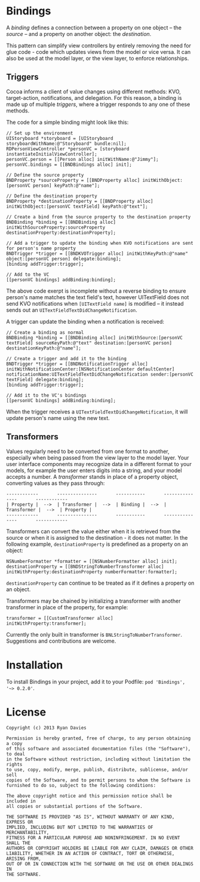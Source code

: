 Bindings
========

A _binding_ defines a connection between a property on one object – the _source_ – and a property on another object: the _destination_.

This pattern can simplify view controllers by entirely removing the need for glue code - code which updates views from the model or vice versa. It can also be used at the model layer, or the view layer, to enforce relationships.

Triggers
--------

Cocoa informs a client of value changes using different methods: KVO, target-action, notifications, and delegation. For this reason, a binding is made up of multiple _triggers_, where a trigger responds to any one of these methods.

The code for a simple binding might look like this:

    // Set up the environment
    UIStoryboard *storyboard = [UIStoryboard storyboardWithName:@"Storyboard" bundle:nil];
    RDPersonViewController *personVC = [storyboard instantiateInitialViewController];
    personVC.person = [[Person alloc] initWithName:@"Jimmy"];
    personVC.bindings = [[BNDBindings alloc] init];
    
    // Define the source property
    BNDProperty *sourceProperty = [[BNDProperty alloc] initWithObject:[personVC person] keyPath:@"name"];
    
    // Define the destination property
    BNDProperty *destinationProperty = [[BNDProperty alloc] initWithObject:[personVC textField] keyPath:@"text"];
    
    // Create a bind from the source property to the destination property
    BNDBinding *binding = [[BNDBinding alloc] initWithSourceProperty:sourceProperty destinationProperty:destinationProperty];
    
    // Add a trigger to update the binding when KVO notifications are sent for person's name property
    BNDTrigger *trigger = [[BNDKVOTrigger alloc] initWithKeyPath:@"name" object:[personVC person] delegate:binding];
    [binding addTrigger:trigger];
    
    // Add to the VC
    [[personVC bindings] addBinding:binding];

The above code exerpt is incomplete without a reverse binding to ensure person's name matches the text field's text, however UITextField does not send KVO notifications when `[UITextField name]` is modified – it instead sends out an `UITextFieldTextDidChangeNotification`.

A trigger can update the binding when a notification is received:

    // Create a binding as normal
    BNDBinding *binding = [[BNDBinding alloc] initWithSource:[personVC textField] sourceKeyPath:@"text" destination:[personVC person] destinationKeyPath:@"name"];

    // Create a trigger and add it to the binding
    BNDTrigger *trigger = [[BNDNotificationTrigger alloc] initWithNotificationCenter:[NSNotificationCenter defaultCenter] notificationName:UITextFieldTextDidChangeNotification sender:[personVC textField] delegate:binding];
    [binding addTrigger:trigger];

    // Add it to the VC's bindings
    [[personVC bindings] addBinding:binding];

When the trigger receives a `UITextFieldTextDidChangeNotification`, it will update person's name using the new text.

Transformers
------------

Values regularly need to be converted from one format to another, especially when being passed from the view layer to the model layer. Your user interface components may recognize data in a different format to your models, for example the user enters digits into a string, and your model accepts a number. A _transformer_ stands in place of a property object, converting values as they pass through:

    ------------       ---------------       -----------       ---------------       ------------
    | Property |  -->  | Transformer |  -->  | Binding |  -->  | Transformer |  -->  | Property |
    ------------       ---------------       -----------       ---------------       ------------

Transformers can convert the value either when it is retrieved from the source or when it is assigned to the destination - it does not matter. In the following example, `destinationProperty` is predefined as a property on an object:

    NSNumberFormatter *formatter = [[NSNumberFormatter alloc] init];
    destinationProperty = [[BNDStringToNumberTransformer alloc] initWithProperty:destinationProperty numberFormatter:formatter];

`destinationProperty` can continue to be treated as if it defines a property on an object.

Transformers may be chained by initializing a transformer with another transformer in place of the property, for example:

    transformer = [[CustomTransformer alloc] initWithProperty:transformer];

Currently the only built in transformer is `BNLStringToNumberTransformer`. Suggestions and contributions are welcome.

Installation
============

To install Bindings in your project, add it to your Podfile: `pod 'Bindings', '~> 0.2.0'`.

License
=======

    Copyright (c) 2013 Ryan Davies

    Permission is hereby granted, free of charge, to any person obtaining a copy
    of this software and associated documentation files (the "Software"), to deal
    in the Software without restriction, including without limitation the rights
    to use, copy, modify, merge, publish, distribute, sublicense, and/or sell
    copies of the Software, and to permit persons to whom the Software is
    furnished to do so, subject to the following conditions:

    The above copyright notice and this permission notice shall be included in
    all copies or substantial portions of the Software.

    THE SOFTWARE IS PROVIDED "AS IS", WITHOUT WARRANTY OF ANY KIND, EXPRESS OR
    IMPLIED, INCLUDING BUT NOT LIMITED TO THE WARRANTIES OF MERCHANTABILITY,
    FITNESS FOR A PARTICULAR PURPOSE AND NONINFRINGEMENT. IN NO EVENT SHALL THE
    AUTHORS OR COPYRIGHT HOLDERS BE LIABLE FOR ANY CLAIM, DAMAGES OR OTHER
    LIABILITY, WHETHER IN AN ACTION OF CONTRACT, TORT OR OTHERWISE, ARISING FROM,
    OUT OF OR IN CONNECTION WITH THE SOFTWARE OR THE USE OR OTHER DEALINGS IN
    THE SOFTWARE.
